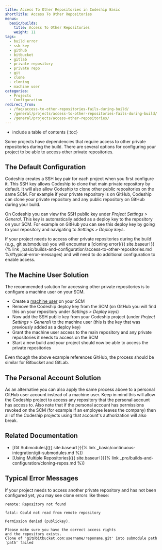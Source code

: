 ```yaml
---
title: Access To Other Repositories in Codeship Basic
shortTitle: Access To Other Repositories
menus:
  basic/builds:
    title: Access To Other Repositories
    weight: 11
tags:
  - build error
  - ssh key
  - github
  - bitbucket
  - gitlab
  - private repository
  - private repo
  - git
  - clone
  - cloning
  - machine user
categories:
  - Projects
  - Configuration
redirect_from:
  - /faq/access-to-other-repositories-fails-during-build/
  - /general/projects/access-to-other-repositories-fails-during-build/
  - /general/projects/access-other-repositories/
---
```


* include a table of contents
{:toc}

Some projects have dependencies that require access to other private repositories during the build. There are several options for configuring your project to be able to access other private repositories.

## The Default Configuration

Codeship creates a SSH key pair for each project when you first configure it. This SSH key allows Codeship to clone that main private repository by default. It will also allow Codeship to clone other public repositories on the same SCM. For example if your private repository is on GitHub, Codeship can clone your private repository and any public repository on GitHub during your build.

On Codeship you can view the SSH public key under _Project Settings > General_. This key is automatically added as a deploy key to the repository on your SCM. For example on GitHub you can see this deploy key by going to your repository and navigating to _Settings > Deploy keys_.

If your project needs to access other private repositories during the build (e.g., git submodules) you will encounter a [cloning error]({{ site.baseurl }}{% link _basic/builds-and-configuration/access-to-other-repositories.md %}#typical-error-messages) and will need to do additional configuration to enable access.

## The Machine User Solution

The recommended solution for accessing other private repositories is to configure a machine user on your SCM.

- Create a [machine user](https://developer.github.com/v3/guides/managing-deploy-keys/#machine-users) on your SCM
- Remove the Codeship deploy key from the SCM (on GitHub you will find this on your repository under _Settings > Deploy keys_)
- Now add the SSH public key from your Codeship project (under _Project Settings > General_) to the machine user (this is the key that was previously added as a deploy key)
- Grant the machine user access to the main repository and any private repositories it needs to access on the SCM
- Start a new build and your project should now be able to access the private repositories

Even though the above example references GitHub, the process should be similar for Bitbucket and GitLab.

## The Personal Account Solution

As an alternative you can also apply the same process above to a personal GitHub user account instead of a machine user. Keep in mind this will allow the Codeship project to access any repository that the personal account has access to. Also note that if the personal account has permissions revoked on the SCM (for example if an employee leaves the company) then all of the Codeship projects using that account's authorization will also break.

## Related Documentation

* [Git Submodules]({{ site.baseurl }}{% link _basic/continuous-integration/git-submodules.md %})
* [Using Multiple Repositories]({{ site.baseurl }}{% link _pro/builds-and-configuration/cloning-repos.md %})

## Typical Error Messages

If your project needs to access another private repository and has not been configured yet, you may see clone errors like these:

```
remote: Repository not found
```

```
fatal: Could not read from remote repository
```

```
Permission denied (publickey).
```

```
Please make sure you have the correct access rights
and the repository exists.
Clone of 'git@bitbucket.com:username/reponame.git' into submodule path 'path' failed
```
